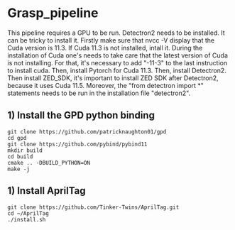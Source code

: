 # Grasp_pipeline
<a name="Install the GPD python binding"></a>
This pipeline requires a GPU to be run. Detectron2 needs to be installed. It can be tricky to install it. Firstly make sure that nvcc -V display that the Cuda version is 11.3. If Cuda 11.3 is not installed, intall it. During the installation of Cuda one's needs to take care that the latest version of Cuda is not installing. For that, it's necessary to add "-11-3" to the last instruction to install cuda. Then, install Pytorch for Cuda 11.3. Then, install Detectron2. Then install ZED_SDK, it's important to install ZED SDK after Detectron2, because it uses Cuda 11.5. Moreover, the "from detectron import *" statements needs to be run in the installation file "detectron2".
## 1) Install the GPD python binding
```
git clone https://github.com/patricknaughton01/gpd  
cd gpd
git clone https://github.com/pybind/pybind11
mkdir build
cd build
cmake .. -DBUILD_PYTHON=ON
make -j
```
<a name="Install AprilTag"></a>
## 1) Install AprilTag
```
git clone https://github.com/Tinker-Twins/AprilTag.git
cd ~/AprilTag
./install.sh
```
